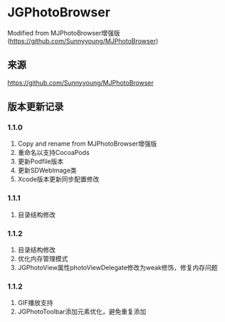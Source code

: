 # JGPhotoBrowser
 
Modified from MJPhotoBrowser增强版 (https://github.com/Sunnyyoung/MJPhotoBrowser)

## 来源

https://github.com/Sunnyyoung/MJPhotoBrowser

## 版本更新记录

### 1.1.0

1. Copy and rename from MJPhotoBrowser增强版
2. 重命名以支持CocoaPods
3. 更新Podfile版本
4. 更新SDWebImage类
5. Xcode版本更新同步配置修改

### 1.1.1

1. 目录结构修改

### 1.1.2

1. 目录结构修改
2. 优化内存管理模式
3. JGPhotoView属性photoViewDelegate修改为weak修饰，修复内存问题

### 1.1.2

1. GIF播放支持
2. JGPhotoToolbar添加元素优化，避免重复添加
